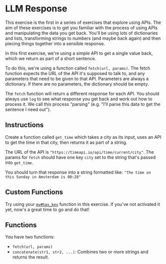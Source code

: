 # LLM Response

This exercise is the first in a series of exercises that explore using APIs. The aim of these exercises is to get you familiar with the process of using APIs and manipulating the data you get back.
You'll be using lots of dictionaries and lists, transforming strings to numbers (and maybe back again) and then piecing things together into a sensible response.

In this first exercise, we're using a simple API to get a single value back, which we return as part of a short sentence.

To do this, we're using a function called `fetch(url, params)`.
The fetch function expects the URL of the API it's supposed to talk to, and any parameters that need to be given to that API.
Parameters are always a dictionary.
If there are no parameters, the dictionary should be empty.

The `fetch` function will return a different response for each API.
You should always use `log` to see what response you get back and work out how to process it. We call this process "parsing" (e.g. "I'll parse this data to get the sentence I need out").

## Instructions

Create a function called `get_time` which takes a city as its input, uses an API to get the time in that city, then returns it as part of a string.

The URL of the API is `"https://timeapi.io/api/time/current/city"`.
The params for `fetch` should have one key `city` set to the string that's passed into `get_time`.

You should turn that response into a string formatted like: `"The time on this Sunday in Amsterdam is 00:28"`

## Custom Functions

Try using your [`my#has_key`](/bootcamp/custom_functions/has_key/edit) function in this exercise.
If you've not activated it yet, now's a great time to go and do that!

## Functions

You have two functions:

- `fetch(url, params)`
- `concatenate(str1, str2, ...)`: Combines two or more strings and returns the result.
